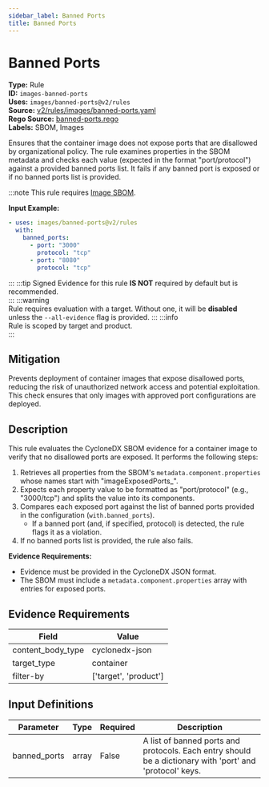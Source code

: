 ```yaml
---
sidebar_label: Banned Ports
title: Banned Ports
---  
```

# Banned Ports  
**Type:** Rule  
**ID:** `images-banned-ports`  
**Uses:** `images/banned-ports@v2/rules`  
**Source:** [v2/rules/images/banned-ports.yaml](https://github.com/scribe-public/sample-policies/blob/main/v2/rules/images/banned-ports.yaml)  
**Rego Source:** [banned-ports.rego](https://github.com/scribe-public/sample-policies/blob/main/v2/rules/images/banned-ports.rego)  
**Labels:** SBOM, Images  

Ensures that the container image does not expose ports that are disallowed by organizational policy.
The rule examines properties in the SBOM metadata and checks each value (expected in the format "port/protocol") against a provided banned ports list.
It fails if any banned port is exposed or if no banned ports list is provided.


:::note 
This rule requires [Image SBOM](https://scribe-security.netlify.app/docs/valint/sbom).  
  
**Input Example:**

```yaml
- uses: images/banned-ports@v2/rules
  with:
    banned_ports:
      - port: "3000"
        protocol: "tcp"
      - port: "8080"
        protocol: "tcp"
```
::: 
:::tip 
Signed Evidence for this rule **IS NOT** required by default but is recommended.  
::: 
:::warning  
Rule requires evaluation with a target. Without one, it will be **disabled** unless the `--all-evidence` flag is provided.
::: 
:::info  
Rule is scoped by target and product.  
:::  

## Mitigation  
Prevents deployment of container images that expose disallowed ports, reducing the risk of unauthorized network access  and potential exploitation. This check ensures that only images with approved port configurations are deployed.



## Description  
This rule evaluates the CycloneDX SBOM evidence for a container image to verify that no disallowed ports are exposed.
It performs the following steps:

1. Retrieves all properties from the SBOM's `metadata.component.properties` whose names start with "imageExposedPorts_".
2. Expects each property value to be formatted as "port/protocol" (e.g., "3000/tcp") and splits the value into its components.
3. Compares each exposed port against the list of banned ports provided in the configuration (`with.banned_ports`).
   - If a banned port (and, if specified, protocol) is detected, the rule flags it as a violation.
4. If no banned ports list is provided, the rule also fails.

**Evidence Requirements:**

- Evidence must be provided in the CycloneDX JSON format.
- The SBOM must include a `metadata.component.properties` array with entries for exposed ports.


## Evidence Requirements  
| Field | Value |
|-------|-------|
| content_body_type | cyclonedx-json |
| target_type | container |
| filter-by | ['target', 'product'] |

## Input Definitions  
| Parameter | Type | Required | Description |
|-----------|------|----------|-------------|
| banned_ports | array | False | A list of banned ports and protocols. Each entry should be a dictionary with 'port' and 'protocol' keys. |

